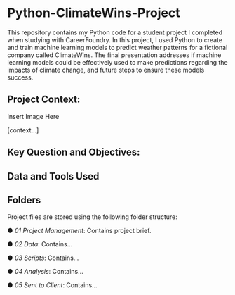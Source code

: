 # Python-ClimateWins-Project
This repository contains my Python code for a student project I completed when studying with CareerFoundry. In this project, I used Python to create and train machine learning models to predict weather patterns for a fictional company called ClimateWins. The final presentation addresses if machine learning models could be effectively used to make predictions regarding the impacts of climate change, and future steps to ensure these models success.

## Project Context:
Insert Image Here


[context...]

## Key Question and Objectives:



## Data and Tools Used


## Folders
Project files are stored using the following folder structure:

● *01 Project Management*: Contains project brief.

● *02 Data*: Contains...

● *03 Scripts*: Contains...

● *04 Analysis*: Contains...

● *05 Sent to Client*: Contains...
